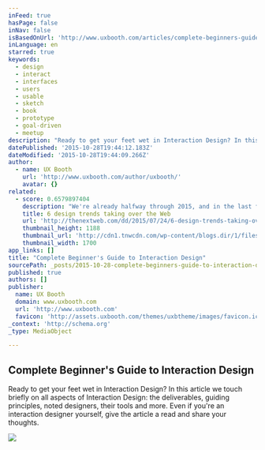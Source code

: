 ```yaml
---
inFeed: true
hasPage: false
inNav: false
isBasedOnUrl: 'http://www.uxbooth.com/articles/complete-beginners-guide-to-interaction-design/'
inLanguage: en
starred: true
keywords:
  - design
  - interact
  - interfaces
  - users
  - usable
  - sketch
  - book
  - prototype
  - goal-driven
  - meetup
description: "Ready to get your feet wet in Interaction Design? In this article we touch briefly on all aspects of Interaction Design: the deliverables, guiding principles, noted designers, their tools and more. Even if you're an interaction designer yourself, give the article a read and share your thoughts."
datePublished: '2015-10-28T19:44:12.183Z'
dateModified: '2015-10-28T19:44:09.266Z'
author:
  - name: UX Booth
    url: 'http://www.uxbooth.com/author/uxbooth/'
    avatar: {}
related:
  - score: 0.6579897404
    description: "We're already halfway through 2015, and in the last few months we've seen many trends come and go. What has not gone, however, is the deliberate movement to get back to the basics without unnecessary features. The days of cluttered pages overflowing with information have passed, and they're being replaced by an increased focus on simplicity and user interface."
    title: 6 design trends taking over the Web
    url: 'http://thenextweb.com/dd/2015/07/24/6-design-trends-taking-over-the-web/'
    thumbnail_height: 1188
    thumbnail_url: 'http://cdn1.tnwcdn.com/wp-content/blogs.dir/1/files/2015/07/shutterstock_272654909.jpg'
    thumbnail_width: 1700
app_links: []
title: "Complete Beginner's Guide to Interaction Design"
sourcePath: _posts/2015-10-28-complete-beginners-guide-to-interaction-design.md
published: true
authors: []
publisher:
  name: UX Booth
  domain: www.uxbooth.com
  url: 'http://www.uxbooth.com'
  favicon: 'http://assets.uxbooth.com/themes/uxbtheme/images/favicon.ico'
_context: 'http://schema.org'
_type: MediaObject

---
```

<article style=""><h1>Complete Beginner's Guide to Interaction Design</h1><p>Ready to get your feet wet in Interaction Design? In this article we touch briefly on all aspects of Interaction Design: the deliverables, guiding principles, noted designers, their tools and more. Even if you're an interaction designer yourself, give the article a read and share your thoughts.</p><img src="http://assets.uxbooth.com/uploads/2015/10/complete-b-g-ixd-fb.png" /></article>